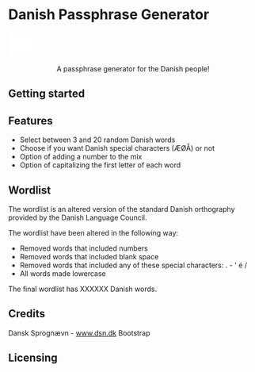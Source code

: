# Danish Passphrase Generator


![Danish Passphrase Generator](/images/favicon.png "Danish Passphrase Generator")

<p align="center">
A passphrase generator for the Danish people!
</p>

## Getting started

## Features

- Select between 3 and 20 random Danish words
- Choose if you want Danish special characters (ÆØÅ) or not
- Option of adding a number to the mix
- Option of capitalizing the first letter of each word

## Wordlist

The wordlist is an altered version of the standard Danish orthography provided by the Danish Language Council.

The wordlist have been altered in the following way:

- Removed words that included numbers
- Removed words that included blank space
- Removed words that included any of these special characters: . - ' é / 
- All words made lowercase

The final wordlist has XXXXXX Danish words.

## Credits

Dansk Sprognævn - www.dsn.dk
Bootstrap

## Licensing
